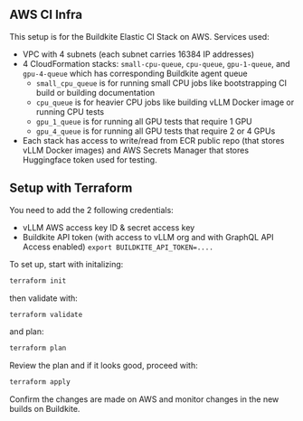 ## AWS CI Infra

This setup is for the Buildkite Elastic CI Stack on AWS.
Services used:
- VPC with 4 subnets (each subnet carries 16384 IP addresses)
- 4 CloudFormation stacks: `small-cpu-queue`, `cpu-queue`, `gpu-1-queue`, and `gpu-4-queue` which has corresponding Buildkite agent queue
    - `small_cpu_queue` is for running small CPU jobs like bootstrapping CI build or building documentation
    - `cpu_queue` is for heavier CPU jobs like building vLLM Docker image or running CPU tests
    - `gpu_1_queue` is for running all GPU tests that require 1 GPU
    - `gpu_4_queue` is for running all GPU tests that require 2 or 4 GPUs
- Each stack has access to write/read from ECR public repo (that stores vLLM Docker images) and AWS Secrets Manager that stores Huggingface token used for testing.

## Setup with Terraform

You need to add the 2 following credentials:
- vLLM AWS access key ID & secret access key 
- Buildkite API token (with access to vLLM org and with GraphQL API Access enabled) `export BUILDKITE_API_TOKEN=....`

To set up, start with initalizing:
```bash
terraform init
```

then validate with:
```bash
terraform validate
```

and plan:
```bash
terraform plan
```

Review the plan and if it looks good, proceed with:
```bash
terraform apply
```

Confirm the changes are made on AWS and monitor changes in the new builds on Buildkite.
